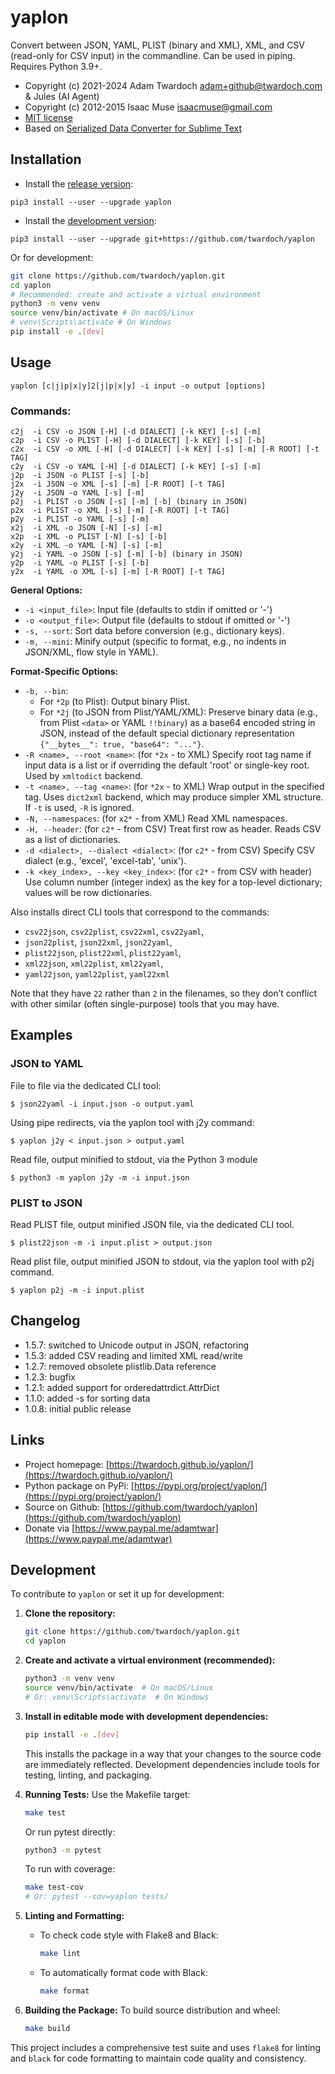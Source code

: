 # yaplon

Convert between JSON, YAML, PLIST (binary and XML), XML, and CSV (read-only for CSV input) in the commandline.
Can be used in piping. Requires Python 3.9+.

- Copyright (c) 2021-2024 Adam Twardoch <adam+github@twardoch.com> & Jules (AI Agent)
- Copyright (c) 2012-2015 Isaac Muse <isaacmuse@gmail.com>
- [MIT license](./LICENSE)
- Based on [Serialized Data Converter for Sublime Text](https://github.com/facelessuser/SerializedDataConverter)

## Installation

- Install the [release version](https://pypi.org/project/yaplon/):

```
pip3 install --user --upgrade yaplon
```

- Install the [development version](https://github.com/twardoch/yaplon):

```
pip3 install --user --upgrade git+https://github.com/twardoch/yaplon
```

Or for development:
```bash
git clone https://github.com/twardoch/yaplon.git
cd yaplon
# Recommended: create and activate a virtual environment
python3 -m venv venv
source venv/bin/activate # On macOS/Linux
# venv\Scripts\activate # On Windows
pip install -e .[dev]
```

## Usage

```
yaplon [c|j|p|x|y]2[j|p|x|y] -i input -o output [options]
```

### Commands:

```
c2j  -i CSV -o JSON [-H] [-d DIALECT] [-k KEY] [-s] [-m]
c2p  -i CSV -o PLIST [-H] [-d DIALECT] [-k KEY] [-s] [-b]
c2x  -i CSV -o XML [-H] [-d DIALECT] [-k KEY] [-s] [-m] [-R ROOT] [-t TAG]
c2y  -i CSV -o YAML [-H] [-d DIALECT] [-k KEY] [-s] [-m]
j2p  -i JSON -o PLIST [-s] [-b]
j2x  -i JSON -o XML [-s] [-m] [-R ROOT] [-t TAG]
j2y  -i JSON -o YAML [-s] [-m]
p2j  -i PLIST -o JSON [-s] [-m] [-b] (binary in JSON)
p2x  -i PLIST -o XML [-s] [-m] [-R ROOT] [-t TAG]
p2y  -i PLIST -o YAML [-s] [-m]
x2j  -i XML -o JSON [-N] [-s] [-m]
x2p  -i XML -o PLIST [-N] [-s] [-b]
x2y  -i XML -o YAML [-N] [-s] [-m]
y2j  -i YAML -o JSON [-s] [-m] [-b] (binary in JSON)
y2p  -i YAML -o PLIST [-s] [-b]
y2x  -i YAML -o XML [-s] [-m] [-R ROOT] [-t TAG]
```
**General Options:**
- `-i <input_file>`: Input file (defaults to stdin if omitted or '-')
- `-o <output_file>`: Output file (defaults to stdout if omitted or '-')
- `-s, --sort`: Sort data before conversion (e.g., dictionary keys).
- `-m, --mini`: Minify output (specific to format, e.g., no indents in JSON/XML, flow style in YAML).

**Format-Specific Options:**
- `-b, --bin`:
    - For `*2p` (to Plist): Output binary Plist.
    - For `*2j` (to JSON from Plist/YAML/XML): Preserve binary data (e.g., from Plist `<data>` or YAML `!!binary`) as a base64 encoded string in JSON, instead of the default special dictionary representation `{"__bytes__": true, "base64": "..."}`.
- `-R <name>, --root <name>`: (for `*2x` - to XML) Specify root tag name if input data is a list or if overriding the default 'root' or single-key root. Used by `xmltodict` backend.
- `-t <name>, --tag <name>`: (for `*2x` - to XML) Wrap output in the specified tag. Uses `dict2xml` backend, which may produce simpler XML structure. If `-t` is used, `-R` is ignored.
- `-N, --namespaces`: (for `x2*` - from XML) Read XML namespaces.
- `-H, --header`: (for `c2*` - from CSV) Treat first row as header. Reads CSV as a list of dictionaries.
- `-d <dialect>, --dialect <dialect>`: (for `c2*` - from CSV) Specify CSV dialect (e.g., 'excel', 'excel-tab', 'unix').
- `-k <key_index>, --key <key_index>`: (for `c2*` - from CSV with header) Use column number (integer index) as the key for a top-level dictionary; values will be row dictionaries.

Also installs direct CLI tools that correspond to the commands:

- `csv22json`, `csv22plist`, `csv22xml`, `csv22yaml`,
- `json22plist`, `json22xml`, `json22yaml`,
- `plist22json`, `plist22xml`, `plist22yaml`,
- `xml22json`, `xml22plist`, `xml22yaml`,
- `yaml22json`, `yaml22plist`, `yaml22xml`

Note that they have `22` rather than `2` in the filenames, so they don’t conflict with other similar (often single-purpose) tools that you may have.

## Examples

### JSON to YAML

File to file via the dedicated CLI tool:

```
$ json22yaml -i input.json -o output.yaml
```

Using pipe redirects, via the yaplon tool with j2y command:

```
$ yaplon j2y < input.json > output.yaml
```

Read file, output minified to stdout, via the Python 3 module

```
$ python3 -m yaplon j2y -m -i input.json
```

### PLIST to JSON

Read PLIST file, output minified JSON file, via the dedicated CLI tool.

```
$ plist22json -m -i input.plist > output.json
```

Read plist file, output minified JSON to stdout, via the yaplon tool with p2j command.

```
$ yaplon p2j -m -i input.plist
```

## Changelog

- 1.5.7: switched to Unicode output in JSON, refactoring
- 1.5.3: added CSV reading and limited XML read/write
- 1.2.7: removed obsolete plistlib.Data reference
- 1.2.3: bugfix
- 1.2.1: added support for orderedattrdict.AttrDict
- 1.1.0: added -s for sorting data
- 1.0.8: initial public release

## Links

- Project homepage: [https://twardoch.github.io/yaplon/](https://twardoch.github.io/yaplon/)
- Python package on PyPi: [https://pypi.org/project/yaplon/](https://pypi.org/project/yaplon/)
- Source on Github: [https://github.com/twardoch/yaplon](https://github.com/twardoch/yaplon)
- Donate via [https://www.paypal.me/adamtwar](https://www.paypal.me/adamtwar)

## Development

To contribute to `yaplon` or set it up for development:

1.  **Clone the repository:**
    ```bash
    git clone https://github.com/twardoch/yaplon.git
    cd yaplon
    ```

2.  **Create and activate a virtual environment (recommended):**
    ```bash
    python3 -m venv venv
    source venv/bin/activate  # On macOS/Linux
    # Or: venv\Scripts\activate  # On Windows
    ```

3.  **Install in editable mode with development dependencies:**
    ```bash
    pip install -e .[dev]
    ```
    This installs the package in a way that your changes to the source code are immediately reflected. Development dependencies include tools for testing, linting, and packaging.

4.  **Running Tests:**
    Use the Makefile target:
    ```bash
    make test
    ```
    Or run pytest directly:
    ```bash
    python3 -m pytest
    ```
    To run with coverage:
    ```bash
    make test-cov
    # Or: pytest --cov=yaplon tests/
    ```

5.  **Linting and Formatting:**
    - To check code style with Flake8 and Black:
      ```bash
      make lint
      ```
    - To automatically format code with Black:
      ```bash
      make format
      ```

6.  **Building the Package:**
    To build source distribution and wheel:
    ```bash
    make build
    ```

This project includes a comprehensive test suite and uses `flake8` for linting and `black` for code formatting to maintain code quality and consistency.
